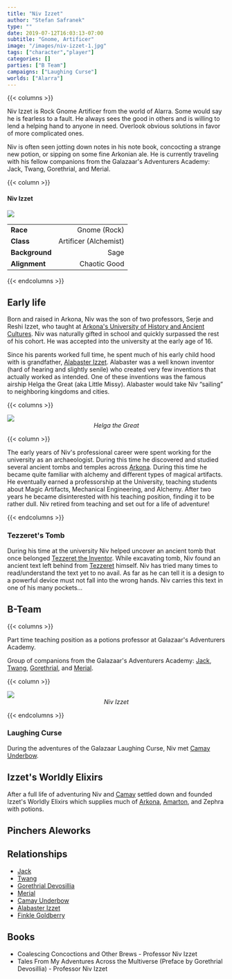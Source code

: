 ```yaml
---
title: "Niv Izzet"
author: "Stefan Safranek"
type: ""
date: 2019-07-12T16:03:13-07:00
subtitle: "Gnome, Artificer"
image: "/images/niv-izzet-1.jpg"
tags: ["character","player"]
categories: []
parties: ["B Team"]
campaigns: ["Laughing Curse"]
worlds: ["Alarra"]
---
```


{{< columns >}}

Niv Izzet is Rock Gnome Artificer from the world of Alarra.
Some would say he is fearless to a fault.
He always sees the good in others and is willing to lend a helping hand to anyone in need.
Overlook obvious solutions in favor of more complicated ones.

Niv is often seen jotting down notes in his note book, concocting a strange new potion, or sipping on some fine Arkonian ale. He is currently traveling with his fellow companions from the Galazaar's Adventurers Academy: Jack, Twang, Gorethrial, and Merial.

{{< column >}}

<div class="description-table">

#### Niv Izzet

<img src="/images/niv-izzet-1.jpg" class="portrait">

|                   |                       |
| ----------------- | ---------------------:|
| <b>Race</b>       | Gnome (Rock)	        |
| <b>Class</b>      | Artificer (Alchemist) |
| <b>Background</b> | Sage                  |
| <b>Alignment</b>  | Chaotic Good          |

</div>

{{< endcolumns >}}


## Early life

Born and raised in Arkona, Niv was the son of two professors, Serje and Reshi Izzet, who taught at [Arkona's University of History and Ancient Cultures](/places/arkona). Niv was naturally gifted in school and quickly surpassed the rest of his cohort. He was accepted into the university at the early age of 16.

Since his parents worked full time, he spent much of his early child hood with is grandfather, [Alabaster Izzet](/characters/alabaster-izzet). Alabaster was a well known inventor (hard of hearing and slightly senile) who created very few inventions that actually worked as intended. One of these inventions was the famous airship Helga the Great (aka Little Missy). Alabaster would take Niv “sailing” to neighboring kingdoms and cities.

{{< columns >}}

<div class="description-table">
	<img src="/images/helga-the-great-airship-1.jpg" class="portrait">
	<div style="text-align:center;">
		<i>Helga the Great</i>
	</div>
</div>

{{< column >}}

The early years of Niv's professional career were spent working for the university as an archaeologist. During this time he discovered and studied several ancient tombs and temples across [Arkona](places/arkona). During this time he became quite familiar with alchemy and different types of magical artifacts. He eventually earned a professorship at the University, teaching students about Magic Artifacts, Mechanical Engineering, and Alchemy. After two years he became disinterested with his teaching position, finding it to be rather dull. Niv retired from teaching and set out for a life of adventure!

{{< endcolumns >}}


### Tezzeret's Tomb

During his time at the university Niv helped uncover an ancient tomb that once belonged [Tezzeret the Inventor](character/tezzeret-the-inventor). While excavating tomb, Niv found an ancient text left behind from [Tezzeret](character/tezzeret-the-inventor) himself. Niv has tried many times to read/understand the text yet to no avail. As far as he can tell it is a design to a powerful device must not fall into the wrong hands. Niv carries this text in one of his many pockets…


## B-Team

{{< columns >}}

Part time teaching position as a potions professor at Galazaar's Adventurers Academy.

Group of companions from the Galazaar's Adventurers Academy: [Jack](/characters/jack), [Twang](/characters/twang), [Gorethrial](/characters/gorethrial), and [Merial](/characters/merial).

{{< column >}}

<div class="description-table">
	<img src="/images/niv-izzet-sketch-1.jpg" class="portrait">
	<div style="text-align:center;">
		<i>Niv Izzet</i>
	</div>
</div>

{{< endcolumns >}}


### Laughing Curse

During the adventures of the Galazaar Laughing Curse, Niv met [Camay Underbow](/characters/camay-underbow).


## Izzet's Worldly Elixirs

After a full life of adventuring Niv and [Camay](/characters/camay-underbow) settled down and founded Izzet's Worldly Elixirs which supplies much of [Arkona](/places/arkona), [Amarton](/places/amarton), and Zephra with potions.


## Pinchers Aleworks



## Relationships

 - [Jack](/characters/jack)
 - [Twang](/characters/twang)
 - [Gorethrial Devosillia](/characters/gorethrial-devosillia)
 - [Merial](/characters/merial)
 - [Camay Underbow](/characters/camay-underbow)
 - [Alabaster Izzet](/characters/alabaster-izzet)
 - [Finkle Goldberry](/characters/finkle_goldberry)


## Books

 - Coalescing Concoctions and Other Brews - Professor Niv Izzet
 - Tales From My Adventures Across the Multiverse (Preface by Gorethrial Devosillia) - Professor Niv Izzet
